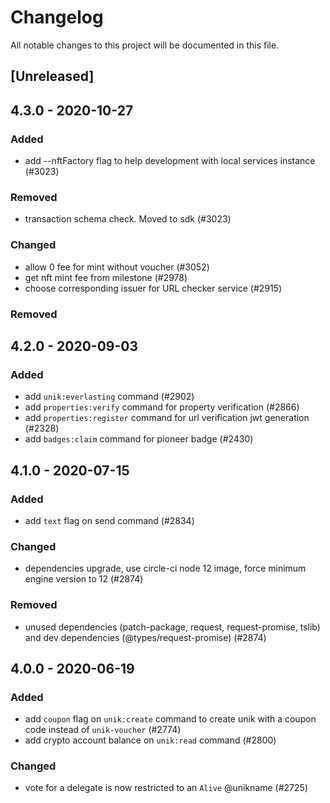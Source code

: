 # Changelog

All notable changes to this project will be documented in this file.

## [Unreleased]

## 4.3.0 - 2020-10-27

### Added

-   add --nftFactory flag to help development with local services instance (#3023)

### Removed

-   transaction schema check. Moved to sdk (#3023)

### Changed

-   allow 0 fee for mint without voucher (#3052)
-   get nft mint fee from milestone (#2978)
-   choose corresponding issuer for URL checker service (#2915)

### Removed

## 4.2.0 - 2020-09-03

### Added

-   add `unik:everlasting` command (#2902)
-   add `properties:verify` command for property verification (#2866)
-   add `properties:register` command for url verification jwt generation (#2328)
-   add `badges:claim` command for pioneer badge (#2430)

## 4.1.0 - 2020-07-15

### Added

-   add `text` flag on send command (#2834)

### Changed

-   dependencies upgrade, use circle-ci node 12 image, force minimum engine version to 12 (#2874)

### Removed

-   unused dependencies (patch-package, request, request-promise, tslib) and dev dependencies (@types/request-promise) (#2874)

## 4.0.0 - 2020-06-19

### Added

-   add `coupon` flag on `unik:create` command to create unik with a coupon code instead of `unik-voucher` (#2774)
-   add crypto account balance on `unik:read` command (#2800)

### Changed

-   vote for a delegate is now restricted to an `Alive` @unikname (#2725)

